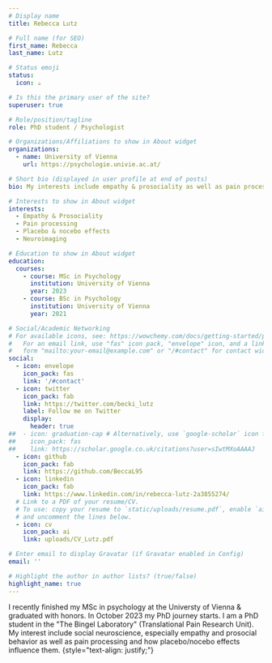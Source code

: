 ```yaml
---
# Display name
title: Rebecca Lutz

# Full name (for SEO)
first_name: Rebecca
last_name: Lutz

# Status emoji
status:
  icon: ☕️

# Is this the primary user of the site?
superuser: true

# Role/position/tagline
role: PhD student / Psychologist

# Organizations/Affiliations to show in About widget
organizations:
  - name: University of Vienna
    url: https://psychologie.univie.ac.at/

# Short bio (displayed in user profile at end of posts)
bio: My interests include empathy & prosociality as well as pain processing and how they are influenced by placebo/nocebo effects.

# Interests to show in About widget
interests:
  - Empathy & Prosociality
  - Pain processing
  - Placebo & nocebo effects
  - Neuroimaging

# Education to show in About widget
education:
  courses:
    - course: MSc in Psychology
      institution: University of Vienna
      year: 2023
    - course: BSc in Psychology
      institution: University of Vienna
      year: 2021

# Social/Academic Networking
# For available icons, see: https://wowchemy.com/docs/getting-started/page-builder/#icons
#   For an email link, use "fas" icon pack, "envelope" icon, and a link in the
#   form "mailto:your-email@example.com" or "/#contact" for contact widget.
social:
  - icon: envelope
    icon_pack: fas
    link: '/#contact'
  - icon: twitter
    icon_pack: fab
    link: https://twitter.com/becki_lutz
    label: Follow me on Twitter
    display:
      header: true
##  - icon: graduation-cap # Alternatively, use `google-scholar` icon from `ai` icon pack
##    icon_pack: fas
##    link: https://scholar.google.co.uk/citations?user=sIwtMXoAAAAJ
  - icon: github
    icon_pack: fab
    link: https://github.com/BeccaL95
  - icon: linkedin
    icon_pack: fab
    link: https://www.linkedin.com/in/rebecca-lutz-2a3855274/
  # Link to a PDF of your resume/CV.
  # To use: copy your resume to `static/uploads/resume.pdf`, enable `ai` icons in `params.yaml`,
  # and uncomment the lines below.
  - icon: cv
    icon_pack: ai
    link: uploads/CV_Lutz.pdf

# Enter email to display Gravatar (if Gravatar enabled in Config)
email: ''

# Highlight the author in author lists? (true/false)
highlight_name: true
---
```


I recently finished my MSc in psychology at the Universty of Vienna & graduated with honors. In October 2023 my PhD journey starts. I am a PhD student in the "The Bingel Laboratory" (Translational Pain Research Unit). My interest include social neuroscience, especially empathy and prosocial behavior as well as pain processing and how placebo/nocebo effects influence them.
{style="text-align: justify;"}
